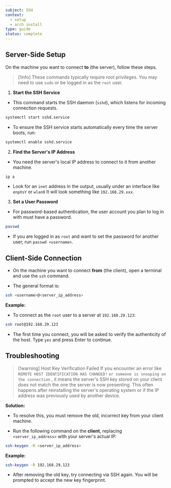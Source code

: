 ```yaml
---
subject: SSH
context:
  - setup
  - arch install
type: guide
status: complete
---
```


## Server-Side Setup

On the machine you want to connect **to** (the server), follow these steps.

> [!info]
> These commands typically require root privileges. You may need to use `sudo` or be logged in as the `root` user.

1.  **Start the SSH Service**
- This command starts the SSH daemon (`sshd`), which listens for incoming connection requests.

```bash
systemctl start sshd.service
```

- To ensure the SSH service starts automatically every time the server boots, run:

```bash
systemctl enable sshd.service
```

2.  **Find the Server's IP Address**
- You need the server's local IP address to connect to it from another machine.

```bash
ip a
```

- Look for an `inet` address in the output, usually under an interface like `enpXsY` or `wlan0` It will look something like `192.168.29.xxx`.

3.  **Set a User Password**
- For password-based authentication, the user account you plan to log in with must have a password.

```bash
passwd
```

- If you are logged in as `root` and want to set the password for another user, run `passwd <username>`.

## Client-Side Connection

- On the machine you want to connect **from** (the client), open a terminal and use the `ssh` command.

- The general format is:

```bash
ssh <username>@<server_ip_address>
```

**Example:**
- To connect as the `root` user to a server at `192.168.29.123`:

```bash
ssh root@192.168.29.123
```

- The first time you connect, you will be asked to verify the authenticity of the host. Type `yes` and press Enter to continue.

## Troubleshooting

> [!warning] Host Key Verification Failed
> If you encounter an error like `REMOTE HOST IDENTIFICATION HAS CHANGED!` `or someone is snooping on the connection` , it means the server's SSH key stored on your client does not match the one the server is now presenting. This often happens after reinstalling the server's operating system or if the IP address was previously used by another device.

**Solution:**
- To resolve this, you must remove the old, incorrect key from your client machine.

- Run the following command on the **client**, replacing `<server_ip_address>` with your server's actual IP:

```bash
ssh-keygen -R <server_ip_address>
```

**Example:**

```bash
ssh-keygen -R 192.168.29.123
```

- After removing the old key, try connecting via SSH again. You will be prompted to accept the new key fingerprint.
